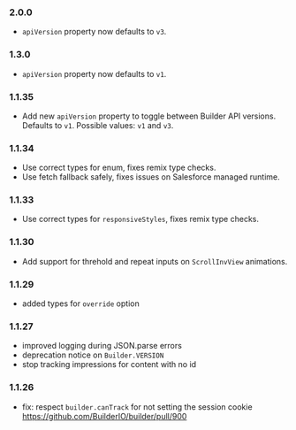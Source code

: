 ### 2.0.0
- `apiVersion` property now defaults to `v3`.

### 1.3.0
- `apiVersion` property now defaults to `v1`.

### 1.1.35
- Add new `apiVersion` property to toggle between Builder API versions. Defaults to `v1`. Possible values: `v1` and `v3`.

### 1.1.34
- Use correct types for enum, fixes remix type checks.
- Use fetch fallback safely, fixes issues on Salesforce managed runtime.

### 1.1.33
- Use correct types for `responsiveStyles`, fixes remix type checks.

### 1.1.30
- Add support for threhold and repeat inputs on `ScrollInvView` animations.

### 1.1.29

- added types for `override` option

### 1.1.27

- improved logging during JSON.parse errors
- deprecation notice on `Builder.VERSION`
- stop tracking impressions for content with no id

### 1.1.26

- fix: respect `builder.canTrack` for not setting the session cookie https://github.com/BuilderIO/builder/pull/900
